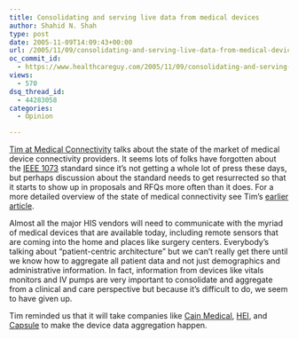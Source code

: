 ```yaml
---
title: Consolidating and serving live data from medical devices
author: Shahid N. Shah
type: post
date: 2005-11-09T14:09:43+00:00
url: /2005/11/09/consolidating-and-serving-live-data-from-medical-devices/
oc_commit_id:
  - https://www.healthcareguy.com/2005/11/09/consolidating-and-serving-live-data-from-medical-devices/1478768902
views:
  - 570
dsq_thread_id:
  - 44283058
categories:
  - Opinion

---
```

[Tim at Medical Connectivity][1] talks about the state of the market of medical device connectivity providers. It seems lots of folks have forgotten about the [IEEE 1073][2] standard since it&#8217;s not getting a whole lot of press these days, but perhaps discussion about the standard needs to get resurrected so that it starts to show up in proposals and RFQs more often than it does. For a more detailed overview of the state of medical connectivity see Tim&#8217;s [earlier article][3].

Almost all the major HIS vendors will need to communicate with the myriad of medical devices that are available today, including remote sensors that are coming into the home and places like surgery centers. Everybody&#8217;s talking about &#8220;patient-centric architecture&#8221; but we can&#8217;t really get there until we know how to aggregate all patient data and not just demographics and administrative information. In fact, information from devices like vitals monitors and IV pumps are very important to consolidate and aggregate from a clinical and care perspective but because it&#8217;s difficult to do, we seem to have given up.

Tim reminded us that it will take companies like [Cain Medical][4], [HEI][5], and [Capsule][6] to make the device data aggregation happen.

 [1]: http://medicalconnectivity.com/2005/11/07.html#a385
 [2]: http://www.ieee1073.org
 [3]: http://medicalconnectivity.com/categories/connectivity/2005/06/13.html#a194
 [4]: http://www.cainmedical.com/
 [5]: http://www.heii.com/solutions/subid.asp?SVCID=2&SUBSVCID=2
 [6]: http://www.capsuletech.com/